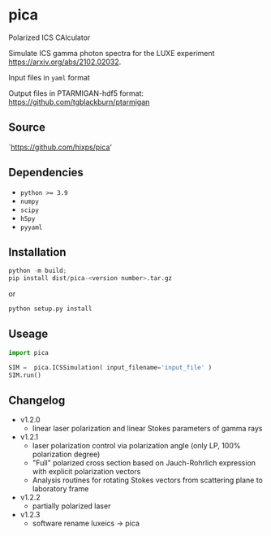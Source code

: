 # pica

Polarized ICS CAlculator


Simulate ICS gamma photon spectra for the LUXE experiment https://arxiv.org/abs/2102.02032.

Input files in ```yaml``` format

Output files in PTARMIGAN-hdf5 format: https://github.com/tgblackburn/ptarmigan

## Source

`https://github.com/hixps/pica'


## Dependencies

* `python >= 3.9`
* `numpy`
* `scipy`
* `h5py`
* `pyyaml`

## Installation

```python
python -m build;
pip install dist/pica-<version number>.tar.gz 
```

or

```python
python setup.py install
```


## Useage

```python
import pica

SIM =  pica.ICSSimulation( input_filename='input_file' )
SIM.run()
```


## Changelog

* v1.2.0 
	* linear laser polarization and linear Stokes parameters of gamma rays
* v1.2.1
	* laser polarization control via polarization angle (only LP, 100% polarization degree)
	* "Full" polarized cross section based on Jauch-Rohrlich expression with explicit polarization vectors
	* Analysis routines for rotating Stokes vectors from scattering plane to laboratory frame	
* v1.2.2
	* partially polarized laser	
* v1.2.3
	* software rename luxeics -> pica
	
